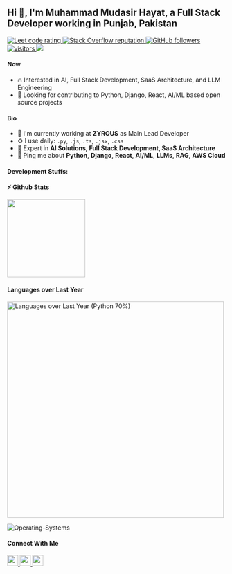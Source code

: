 ## Hi 👋, I'm Muhammad Mudasir Hayat, a Full Stack Developer working in Punjab, Pakistan

<p align="left">
<!--   <a href="https://leetcode.com/mudasirhayat/">
    <img src="https://cp-logo.vercel.app/leetcode/mudasirhayat" alt="Leet code rating" />
  </a> -->
  <a href="https://www.hackerrank.com/mudasirhayat5">
    <img src="https://raw.githubusercontent.com/sudiptob2/cf-stats/main/output/rating.svg" alt="Leet code rating" />
  </a>
  <a href="https://stackoverflow.com/users/mudasir-hayat">
    <img alt="Stack Overflow reputation" src="https://img.shields.io/stackexchange/stackoverflow/r/5921662?color=orange&label=reputation&logo=stackoverflow">
  </a>
  <a href="https://github.com/alihassan4198-tech?tab=followers">
    <img alt="GitHub followers" src="https://img.shields.io/github/followers/alihassan4198-tech?color=green&logo=github">
  </a>
  <a href="https://github.com/alihassan4198-tech/">
    <img src="https://komarev.com/ghpvc/?username=alihassan4198-tech" alt="visitors" />
  </a>
  <a href="https://mudasirhayat.com/">
    <img src="https://img.shields.io/badge/Portfolio-mudasirhayat.com-brightgreen?style=flat&logo=safari&logoColor=white">
  </a> 
</p>

#### Now
- :fire: Interested in AI, Full Stack Development, SaaS Architecture, and LLM Engineering
- :calendar: Looking for contributing to Python, Django, React, AI/ML based open source projects 

#### Bio
- 🏢 I'm currently working at **ZYROUS** as Main Lead Developer
- ⚙️ I use daily: `.py`, `.js`, `.ts`, `.jsx`, `.css`
- 🌱 Expert in **AI Solutions, Full Stack Development, SaaS Architecture**
- 💬 Ping me about **Python**, **Django**, **React**, **AI/ML**, **LLMs**, **RAG**, **AWS Cloud**

#### Development Stuffs:
<b>⚡ Github Stats</b>
<p float="left">
<!-- <img height="180em" src="https://github-readme-stats.vercel.app/api?username=alihassan4198-tech&show_icons=true&hide_border=true&&count_private=true&include_all_commits=true" />  -->
<img height="180em" src="https://github-readme-stats.vercel.app/api/top-langs/?username=alihassan4198-tech&show_icons=true&hide_border=true&layout=compact&langs_count=15"/>
</p> 

#### Languages over Last Year
<img src="https://raw.githubusercontent.com/mudasirhayat/mudasirhayat/main/languages-chart.png" alt="Languages over Last Year (Python 70%)" width="500" />

![Operating-Systems](https://wakatime.com/share/@a5c8f5bc-dadf-4b90-9d88-8f48a845cbd7/4c7b793c-2e67-4377-b7da-a6df08d65f28.svg)

#### Connect With Me

<p left="center">
  <a href="https://www.linkedin.com/in/mudasir-hayat/">
    <img src="https://img.shields.io/badge/linkedin-%230077B5.svg?&style=for-the-badge&logo=linkedin&logoColor=white" height=25>
  </a> 
  <a href="mailto:mudasirhayat5@gmail.com">
    <img src="https://img.shields.io/badge/Gmail-D14836?style=for-the-badge&logo=gmail&logoColor=white" height=25>
  </a>
  <a href="tel:+923104171759">
    <img src="https://img.shields.io/badge/Phone-+92_310_4171759-blue?style=for-the-badge&logo=phone&logoColor=white" height=25>
  </a>
</p>
